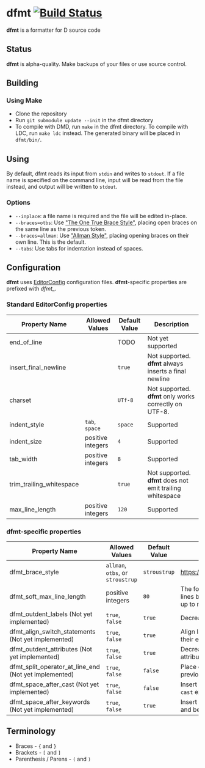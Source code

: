 # dfmt [![Build Status](https://travis-ci.org/Hackerpilot/dfmt.svg)](https://travis-ci.org/Hackerpilot/dfmt)
**dfmt** is a formatter for D source code

## Status
**dfmt** is alpha-quality. Make backups of your files or use source control.


## Building
### Using Make
* Clone the repository
* Run ```git submodule update --init``` in the dfmt directory
* To compile with DMD, run ```make``` in the dfmt directory. To compile with
  LDC, run ```make ldc``` instead. The generated binary will be placed in ```dfmt/bin/```.


## Using
By default, dfmt reads its input from ```stdin``` and writes to ```stdout```.
If a file name is specified on the command line, input will be read from the
file instead, and output will be written to ```stdout```.
### Options
* ```--inplace```: a file name is required and the file will be edited in-place.
* ```--braces=otbs```: Use ["The One True Brace Style"](https://en.wikipedia.org/wiki/Indent_style#Variant:_1TBS), placing open braces on
  the same line as the previous token.
* ```--braces=allman```: Use ["Allman Style"](https://en.wikipedia.org/wiki/Indent_style#Allman_style),
  placing opening braces on their own line. This is the default.
* ```--tabs```: Use tabs for indentation instead of spaces.

## Configuration
**dfmt** uses [EditorConfig](http://editorconfig.org/) configuration files.
**dfmt**-specific properties are prefixed with *dfmt_*.
### Standard EditorConfig properties
Property Name | Allowed Values | Default Value | Description
--------------|----------------|---------------|------------
end_of_line | | TODO | Not yet supported
insert_final_newline | | `true` | Not supported. **dfmt** always inserts a final newline
charset | | `UTf-8` | Not supported. **dfmt** only works correctly on UTF-8.
indent_style | `tab`, `space` | `space` | Supported
indent_size | positive integers | `4` | Supported
tab_width | positive integers | `8` | Supported
trim_trailing_whitespace | | `true` | Not supported. **dfmt** does not emit trailing whitespace
max_line_length | positive integers | `120` | Supported
### dfmt-specific properties
Property Name | Allowed Values | Default Value | Description
--------------|----------------|---------------|------------
dfmt_brace_style | `allman`, `otbs`, or `stroustrup` | `stroustrup` | https://en.wikipedia.org/wiki/Brace_style
dfmt_soft_max_line_length | positive integers | `80` | The formatting process will usually keep lines below this length, but they may be up to max_line_length columns long.
dfmt_outdent_labels (Not yet implemented) | `true`, `false` | `true` | Decrease the indentation of labels
dfmt_align_switch_statements (Not yet implemented) | `true`, `false` | `true` | Align labels, cases, and defaults with their enclosing switch
dfmt_outdent_attributes (Not yet implemented) | `true`, `false` | `true` | Decrease the indentation level of attributes
dfmt_split_operator_at_line_end (Not yet implemented) | `true`, `false` | `false` | Place operators on the end of the previous line when splitting lines
dfmt_space_after_cast (Not yet implemented) | `true`, `false` | `false` | Insert space after the closing paren of a `cast` expression
dfmt_space_after_keywords (Not yet implemented) | `true`, `false` | `true` | Insert space after `if`, `while`, `foreach`, etc, and before the `(`

## Terminology
* Braces - `{` and `}`
* Brackets - `[` and `]`
* Parenthesis / Parens  - `(` and `)`
